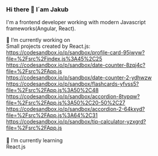 ### Hi there 👋 I´am Jakub

  I'm a frontend developer working with modern Javascript frameworks(Angular, React).

  🔭 I’m currently working on 
  <br>
  Small projects created by React.js:
  <br>
  https://codesandbox.io/p/sandbox/profile-card-95jwyw?file=%2Fsrc%2Findex.js%3A45%2C25
  <br>
  https://codesandbox.io/p/sandbox/date-counter-8zqj4c?file=%2Fsrc%2FApp.js
  <br>
  https://codesandbox.io/p/sandbox/date-counter-2-ydhwzw
  <br>
  https://codesandbox.io/p/sandbox/flashcards-yfvss5?file=%2Fsrc%2FApp.js%3A50%2C48
  <br>
  https://codesandbox.io/p/sandbox/accordion-8typqw?file=%2Fsrc%2FApp.js%3A50%2C20-50%2C27
  <br>
  https://codesandbox.io/p/sandbox/accordion-2-64kxyd?file=%2Fsrc%2FApp.js%3A64%2C31
  <br>
  https://codesandbox.io/p/sandbox/tip-calculator-yzxgrd?file=%2Fsrc%2FApp.js
  <br> <br>
🌱 I’m currently learning
<br>
React.js

